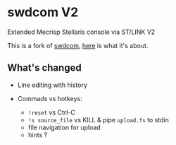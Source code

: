 # swdcom V2
Extended Mecrisp Stellaris console via ST/LINK V2

This is a fork of [swdcom](https://github.com/Crest/swdcom), [here](https://mecrisp-stellaris-folkdoc.sourceforge.io/swdcom/swdcom-readme.html) is what it's about.

## What's changed

* Line editing with history
* Commads vs hotkeys:

  * `!reset` vs Ctrl-C
  * `!s source_file` vs KILL & pipe `upload.fs` to stdin
  * file navigation for upload
  * hints ?
